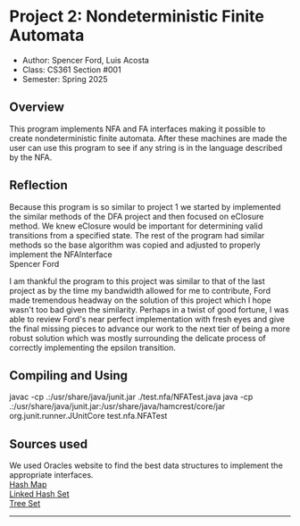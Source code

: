 # Project 2: Nondeterministic Finite Automata

* Author: Spencer Ford, Luis Acosta
* Class: CS361 Section #001
* Semester: Spring 2025

## Overview

This program implements NFA and FA interfaces making it possible to create nondeterministic finite automata.
After these machines are made the user can use this program to see if any string is in the language described by
the NFA.

## Reflection

Because this program is so similar to project 1 we started by implemented the similar methods of the 
DFA project and then focused on eClosure method. We knew eClosure would be important for determining
valid transitions from a specified state. The rest of the program had similar methods so the base
algorithm was copied and adjusted to properly implement the NFAInterface<br />
Spencer Ford

I am thankful the program to this project was similar to that of the last project as by the time
my bandwidth allowed for me to contribute, Ford made tremendous headway on the solution of this project
which I hope wasn't too bad given the similarity. Perhaps in a twist of good fortune, I was able to review
Ford's near perfect implementation with fresh eyes and give the final missing pieces to advance our work to
the next tier of being a more robust solution which was mostly surrounding the delicate process of
correctly implementing the epsilon transition.

## Compiling and Using

javac -cp .:/usr/share/java/junit.jar ./test.nfa/NFATest.java
java -cp .:/usr/share/java/junit.jar:/usr/share/java/hamcrest/core/jar
org.junit.runner.JUnitCore test.nfa.NFATest

## Sources used

We used Oracles website to find the best data structures to implement the appropriate interfaces. <br />
[Hash Map](https://docs.oracle.com/javase/8/docs/api/java/util/HashMap.html) <br />
[Linked Hash Set](https://docs.oracle.com/javase/8/docs/api/java/util/LinkedHashSet.html) <br />
[Tree Set](https://docs.oracle.com/javase/8/docs/api/java/util/TreeSet.html) <br />

----------
